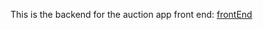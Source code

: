 This is the backend for the auction app
front end: [frontEnd](https://github.com/Dmitry-Titkov/portfolioApp)
